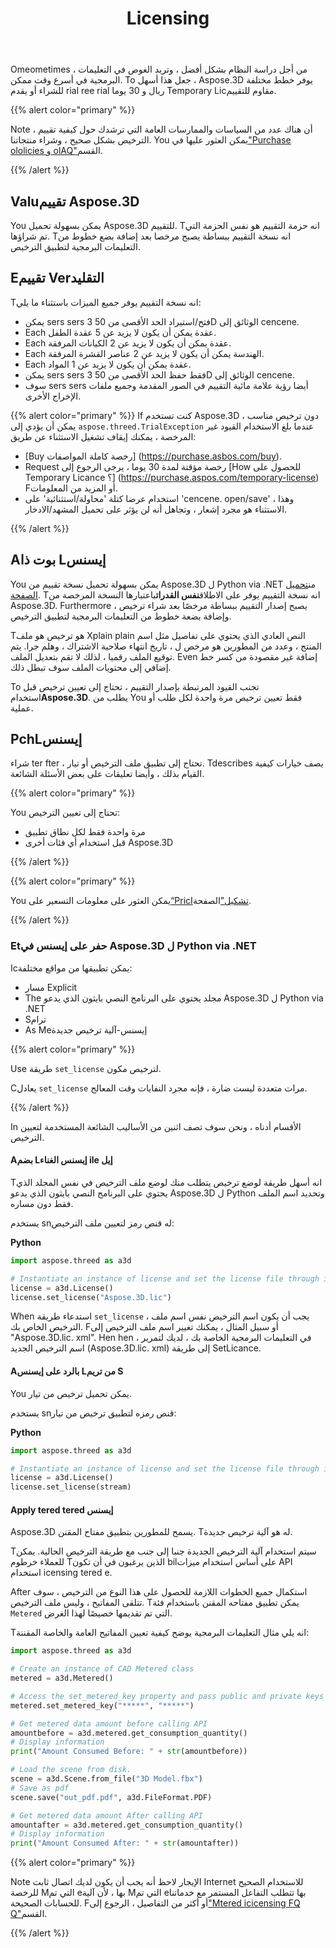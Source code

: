 ﻿---
title: Licensing
description: "Aspose.3D ل Python via .NET يوفر خطط مختلفة للشراء أو يقدم Free rial ريال و 30 يوما Temporary Lإيسنس للتقييم باستخدام سياسات Licensing و Subقطعة."
type: docs
weight: 80
url: /ar/python-net/licensing/
---
Omeometimes ، من أجل دراسة النظام بشكل أفضل ، وتريد الغوص في التعليمات البرمجية في أسرع وقت ممكن. To جعل هذا أسهل ، Aspose.3D يوفر خطط مختلفة للشراء أو يقدم rial ree rial ريال و 30 يوما Temporary Licمقاوم للتقييم.

{{% alert color="primary" %}}

Note أن هناك عدد من السياسات والممارسات العامة التي ترشدك حول كيفية تقييم ، الترخيص بشكل صحيح ، وشراء منتجاتنا. You يمكن العثور عليها في["Purchase ololicies و olAQ"](https://purchase.aspose.com/policies)القسم.

{{% /alert %}}

## **Valuتقييم Aspose.3D**
You يمكن بسهولة تحميل Aspose.3D للتقييم. Tانه حزمة التقييم هو نفس الحزمة التي تم شراؤها. Tانه نسخة التقييم ببساطة يصبح مرخصا بعد إضافة بضع خطوط من التعليمات البرمجية لتطبيق الترخيص.

## **Eتقييم Verالتقليد**
Tانه نسخة التقييم يوفر جميع الميزات باستثناء ما يلي:

- يمكن sers sers فتح/استيراد الحد الأقصى من 50 3D الوثائق إلى cencene.
- Each عقدة يمكن أن يكون لا يزيد عن 5 عقدة الطفل.
- Each عقدة يمكن أن يكون لا يزيد عن 2 الكيانات المرفقة.
- Each الهندسة يمكن أن يكون لا يزيد عن 2 عناصر القشرة المرفقة.
- Each عقدة يمكن أن يكون لا يزيد عن 1 المواد.
- يمكن sers sers فقط حفظ الحد الأقصى من 50 3D الوثائق إلى cencene.
- سوف sers sers أيضا رؤية علامة مائية التقييم في الصور المقدمة وجميع ملفات الإخراج الأخرى.

{{% alert color="primary" %}} 
If كنت تستخدم Aspose.3D دون ترخيص مناسب ، يمكن أن يؤدي إلى `aspose.threed.TrialException` عندما بلغ الاستخدام القيود غير المرخصة ، يمكنك إيقاف تشغيل الاستثناء عن طريق:

* [Buy رخصة كاملة المواصفات] (https://purchase.asbos.com/buy).
* Request رخصة مؤقتة لمدة 30 يوما ، يرجى الرجوع إلى [How للحصول على Temporary Licance ؟] (https://purchase.aspos.com/temporary-license) Fأو المزيد من المعلومات.
* استخدام عرضا كتلة 'محاولة/استثنائية' على 'cencene. open/save' ، وهذا الاستثناء هو مجرد إشعار ، وتجاهل أنه لن يؤثر على تحميل المشهد/الادخار.

{{% /alert %}} 


## **Aبوت ذا Lإيسنس**
You يمكن بسهولة تحميل نسخة تقييم من Aspose.3D ل Python via .NET من[تحميل الصفحة](https://pypi.org/project/aspose.3d/). Tانه نسخة التقييم يوفر على الاطلاق**نفس القدرات**باعتبارها النسخة المرخصة من Aspose.3D. Furthermore ، يصبح إصدار التقييم ببساطة مرخصًا بعد شراء ترخيص وإضافة بضعة خطوط من التعليمات البرمجية لتطبيق الترخيص.

Tهو ترخيص هو ملف Xplain plain النص العادي الذي يحتوي على تفاصيل مثل اسم المنتج ، وعدد من المطورين هو مرخص ل ، تاريخ انتهاء صلاحية الاشتراك ، وهلم جرا. يتم توقيع الملف رقميا ، لذلك لا تقم بتعديل الملف. Even إضافة غير مقصودة من كسر خط إضافي إلى محتويات الملف سوف تبطل ذلك.

To تجنب القيود المرتبطة بإصدار التقييم ، تحتاج إلى تعيين ترخيص قبل استخدام**Aspose.3D**. يطلب من You فقط تعيين ترخيص مرة واحدة لكل طلب أو عملية.

## PchLإيسنس

شراء ter fter ، تحتاج إلى تطبيق ملف الترخيص أو تيار. Tdescribes يصف خيارات كيفية القيام بذلك ، وأيضا تعليقات على بعض الأسئلة الشائعة.

{{% alert color="primary" %}}

You تحتاج إلى تعيين الترخيص:
* مرة واحدة فقط لكل نطاق تطبيق
* قبل استخدام أي فئات أخرى Aspose.3D

{{% /alert %}}

{{% alert color="primary" %}}

You يمكن العثور على معلومات التسعير على[“PricIتشكيل”](https://purchase.aspose.com/pricing/3d/family)الصفحة.

{{% /alert %}}

### **Etحفر على إيسنس في Aspose.3D ل Python via .NET**

Icيمكن تطبيقها من مواقع مختلفة:

* مسار Explicit
* The مجلد يحتوي على البرنامج النصي بايثون الذي يدعو Aspose.3D ل Python via .NET
* Sترام
* As Meإيسنس-آلية ترخيص جديدة

{{% alert color="primary" %}}

Use طريقة `set_license` لترخيص مكون.

Cيعادل `set_license` مرات متعددة ليست ضارة ، فإنه مجرد النفايات وقت المعالج.

{{% /alert %}}

In الأقسام أدناه ، ونحن سوف تصف اثنين من الأساليب الشائعة المستخدمة لتعيين الترخيص.

#### **Aبضم Lإيسنس الغناء ile إيل**
Tانه أسهل طريقة لوضع ترخيص يتطلب منك لوضع ملف الترخيص في نفس المجلد الذي يحتوي على البرنامج النصي بايثون الذي يدعو Aspose.3D ل Python وتحديد اسم الملف فقط دون مساره.

يستخدم snله قنص رمز لتعيين ملف الترخيص:

**Python**

```py
import aspose.threed as a3d

# Instantiate an instance of license and set the license file through its path
license = a3d.License()
license.set_license("Aspose.3D.lic")
```

When استدعاء طريقة `set_license` ، يجب أن يكون اسم الترخيص نفس اسم ملف الترخيص الخاص بك. Fأو سبيل المثال ، يمكنك تغيير اسم ملف الترخيص إلى "Aspose.3D.lic. xml". Hen hen ، في التعليمات البرمجية الخاصة بك ، لديك لتمرير اسم الترخيص الجديد (Aspose.3D.lic. xml) إلى طريقة SetLicance.

#### **Aبالرد على إيسنس Lمن تريم S**
You يمكن تحميل ترخيص من تيار.

يستخدم snقنص رمزه لتطبيق ترخيص من تيار:

**Python**

```py
import aspose.threed as a3d

# Instantiate an instance of license and set the license file through its path
license = a3d.License()
license.set_license(stream)
```

#### Apply tered tered إيسنس

Aspose.3D يسمح للمطورين بتطبيق مفتاح المقنن. Tله هو آلية ترخيص جديدة.

Tسيتم استخدام آلية الترخيص الجديدة جنبا إلى جنب مع طريقة الترخيص الحالية. يمكن للعملاء خرطوم Tالذين يرغبون في أن تكون bilعلى أساس استخدام ميزات API استخدام icensing tered e.

After استكمال جميع الخطوات اللازمة للحصول على هذا النوع من الترخيص ، سوف تتلقى المفاتيح ، وليس ملف الترخيص. Tيمكن تطبيق مفتاحه المقنن باستخدام فئة `Metered` التي تم تقديمها خصيصًا لهذا الغرض.

Tانه يلي مثال التعليمات البرمجية يوضح كيفية تعيين المفاتيح العامة والخاصة المقننة:

```py
import aspose.threed as a3d

# Create an instance of CAD Metered class
metered = a3d.Metered()

# Access the set_metered_key property and pass public and private keys as parameters
metered.set_metered_key("*****", "*****")

# Get metered data amount before calling API
amountbefore = a3d.metered.get_consumption_quantity()
# Display information
print("Amount Consumed Before: " + str(amountbefore))

# Load the scene from disk.
scene = a3d.Scene.from_file("3D Model.fbx")
# Save as pdf
scene.save("out_pdf.pdf", a3d.FileFormat.PDF)

# Get metered data amount After calling API
amountafter = a3d.metered.get_consumption_quantity()
# Display information
print("Amount Consumed After: " + str(amountafter))
```

{{% alert color="primary" %}}

Note الإيجار لاحظ أنه يجب أن يكون لديك اتصال ثابت Internet للاستخدام الصحيح للرخصة Mالتي تم eبها ، لأن آلية Mالتي تم eبها تتطلب التفاعل المستمر مع خدماتنا للحسابات الصحيحة. Fأو أكثر من التفاصيل ، الرجوع إلى["Mtered icicensing FQ Q"](https://purchase.aspose.com/faqs/licensing/metered)القسم.

{{% /alert %}}



